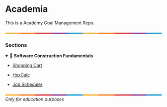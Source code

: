 # Academia
This is a Academy Goal Management Repo. <br>

![](https://github.com/Gamedemons/Gamedemons/blob/main/Resources/waxline.png)

### Sections

<details open>
<summary>🧩 <b>Software Construction Fundamentals</b></summary>
  
- [Shopping Cart](https://github.com/metacube-manthan-rajoria/Assignments/blob/51164e9a614cb6c427a8be9dc59a59f5ad2dd61b/001%20-%20Software%20Construction%20Fundamentals%20-%20GET/Chapter%20001%20-%20Software%20Construction%20Fundamental%20Overview/Assignment.java)

- [HexCalc](https://github.com/metacube-manthan-rajoria/Assignments/blob/51164e9a614cb6c427a8be9dc59a59f5ad2dd61b/001%20-%20Software%20Construction%20Fundamentals%20-%20GET/Chapter%20002%20-%20Static%20Checking%20and%20Code%20Review/Assignment%201/Assignment.java)

- [Job Scheduler](https://github.com/metacube-manthan-rajoria/Assignments/blob/255d549957dc58500231444aa3ccd0ea8f70dd66/001%20-%20Software%20Construction%20Fundamentals%20-%20GET/Chapter%20002%20-%20Static%20Checking%20and%20Code%20Review/Assignment%202/Assignment.java)
</details>

![](https://github.com/Gamedemons/Gamedemons/blob/main/Resources/waxline.png)
*Only for education purposes*
